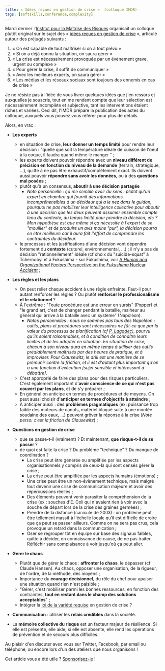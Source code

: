 ```yaml
---
title: « Idées reçues en gestion de crise »  (colloque IMDR)
tags: [softskills,conference,complexity]
---
```


Mardi dernier l'[Institut pour la Maîtrise des Risques](https://www.imdr.eu/) organisait un colloque plutôt original sur le sujet des « [idées reçues en gestion de crise](https://www.imdr.eu/offres/gestion/events_818_46997_non-2229/idees-recues-en-gestion-de-crise-etudes-de-cas-interactives.html) », articulé autour des préjugés suivants : 
 1. « On est capable de tout maîtriser si on a tout prévu » 
 2. « Si on a déjà connu la situation, on saura gérer » 
 3. « La crise est nécessairement provoquée par un évènement grave, urgent ou complexe »
 4. « Pour gérer la crise, il suffit de communiquer »
 5. « Avec les meilleurs experts, on saura gérer »
 6. « Les médias et les réseaux sociaux sont toujours des ennemis en cas de crise »

Je ne résiste pas à l'idée de vous livrer quelques idées que j'en ressors et auxquelles je souscris, tout en me rendant compte que leur sélection est nécessairement incomplète et subjective, tant les interventions étaient riches et variées. Ceci dit, l'IMDR prépare la publication des actes du colloque, auxquels vous pouvez vous référer pour plus de détails.
	
Alors, en vrac :
- **Les experts**
	- en situation de crise, **leur donner un temps limité** pour rendre leur décision : "quelle que soit la température idéale de cuisson de l'oeuf à la coque, il faudra quand même le manger " ;
	- les experts doivent pouvoir répondre avec un **niveau différent de précision en fonction du niveau de la demande** (terrain, stratégique, ...), quitte à ne pas être exhaustif/complètement exact. Ils doivent aussi pouvoir **répondre sans avoir les données**, ou à des **questions mal posées** ;
	- plutôt qu'à un consensus, **aboutir à une décision partagée** 
	  -  _Note personnelle : ça me semble avoir du sens : plutôt qu'un expert en chambre qui fournit des informations incompréhensibles à un décideur qui a le nez dans le guidon, pourquoi ne pas mobiliser leur intelligence collective pour aboutir à une décision que les deux peuvent assumer ensemble compte tenu du contexte, du temps limité pour prendre la décision, etc ? Mon hypothèse est que même si ça nécessite à l'expert de se "mouiller" et de produire un avis moins "pur", la décision pourra en être meilleure car il aura fait l'effort de comprendre les contraintes du décideur._
	- le processus et les justifications d'une décision vont dépendre fortement du **contexte** (cuturel, environnemental, ...) ; il n'y a pas de décision "rationnellement" idéale (cf choix du "suicide-squat" à Tchernobyl et à Fukushima - sur Fukushima, voir [A _Human and Organizational Factors_ Perspective on the _Fukushima_ Nuclear _Accident_](https://www.irsn.fr/FR/expertise/rapports_expertise/Documents/surete/IRSN-PSN-SRDS-SFOHREX_2015-01_Fukushima-Human-Organizational.pdf) ;
- **Les règles et les plans** 
	- On peut relier chaque accident à une règle enfreinte. Faut-il pour autant renforcer les règles ? Ou plutôt **renforcer le professionalisme et le relationnel** ?
	- À l'extrême : "Toute procédure est une erreur en sursis" (Popper) et "le grand art, c'est de changer pendant la bataille, malheur au général qui arrive à la bataille avec un système" (Napoléon). 
		- _Notes personnelles : nous ne sommes pas tous des Napoléon : outils, plans et procédures sont nécessaires ne fût-ce que par la valeur du processus de planification (cf [P. Lagadec](https://hal.archives-ouvertes.fr/hal-00422147/document)), pourvu qu'ils soient raisonnables, et à condition de connaître leurs limites et de les adapter en situation. En situation de crise, chacun à son niveau aura en même temps à utiliser des outils préalablement maîtrisés par des heures de pratique, et à improviser. Pour Clausewitz, le drill est une manière de se prémunir contre la friction, et il est d'autant plus important qu'on a une fonction d'exécution [sujet sensible et intéressant à débattre]_.
	- C'est approprié de faire des plans pour des risques particuliers. C'est également important d'**avoir conscience de ce qui n'est pas couvert par les plans**, et de s'y préparer ;
	- En général on anticipe en termes de procédures et de moyens. On peut aussi choisir  d'**anticiper en termes d'objectifs à atteindre** ;
	- À anticiper aussi : des **problèmes pragmatiques** (ex: puissance trop faible des moteurs de canots, matériel bloqué suite à une montée soudaine des eaux, ...) peuvent grêver la réponse à la crise (_Note perso: c'est la friction de Clausewitz_) ;
- **Questions en gestion de crise**  
	- que se passe-t-il (vraiment) ? Et maintenant, **que risque-t-il de se passer** ?
	- de quoi est faite la crise ? Du problème "technique" ? Du manque de coordination ?
		- La crise peut être générée ou amplifiée par les aspects organisationnels y compris de ceux-là qui sont censés gérer la crise ;
		- La crise peut être amplifiée par les aspects humains (émotions) ;
		- Une crise peut être un non-évènement technique, mais malgré tout devenir une crise de communication majeure et avoir des répercussions réelles ;
		- Des éléments peuvent venir parasiter la compréhension de la crise (ex : souches d'E. Coli qui n'avaient rien à voir avec la souche de départ lors de la crise des graines germées) ;
		- Prendre de la distance (canicule de 2003) : un problème peut être tellement massif à l'échelle locale qu'il est difficile de croire que ça peut se passer ailleurs. Comme on ne sera pas crus, cela provoque un retard dans la communication ;
		- Oser se regrouper tôt en équipe sur base des signaux faibles, quitte à décider, en connaissance de cause, de ne pas traiter. Réfléchir sans complaisance à voir jusqu'où ça peut aller.

- **Gérer le chaos**
  - Plutôt que de gérer le chaos : **affronter le chaos**, le dépasser (cf Claude Hansen). Au chaos, opposer une organisation, de la rigueur, de l'ordre, de la méthode, des moyens ;
  - Importance du **courage décisionnel**, du rôle du chef pour apaiser une situation quand rien n'est paisible ;
  - "Gérer, c'est mobiliser parmi les bonnes ressources, en fonction des contraintes, **tout en restant dans le champ des solutions acceptables**" ;
  - Intégrer la [loi de la variété requise](http://bricks.univ-lille1.fr/M23/cours/co/chap02_02.html) en gestion de crise ?
 - **Communication**  : utiliser les **relais crédibles** dans la société.
- La **mémoire collective du risque** est un facteur majeur de résilience. Si elle est présente, elle aide, si elle est absente, elle rend les opérations de prévention et de secours plus difficiles.

Au plaisir d'en discuter avec vous sur Twitter, Facebook, par email ou téléphone, ou encore lors d'un des ateliers que nous organisons !

Cet article vous a été utile ?  <a href='https://paypal.me/ccloquet'>Sponsorisez-le</a> !

<iframe src="https://www.my-poppy.eu/cnt/cnt.php" width="1" height="1" frameBorder="0">

